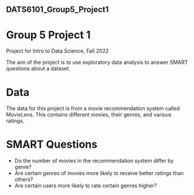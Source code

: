 ## DATS6101_Group5_Project1
# Group 5 Project 1

Project for Intro to Data Science, Fall 2022

The aim of the project is to use exploratory data analysis to answer SMART questions about a dataset.

# Data
The data for this project is from a movie recommendation system called MovieLens. This contains different movies, their genres, and various ratings.

# SMART Questions

* Do the number of movies in the recommendation system differ by genre?
* Are certain genres of movies more likely to receive better ratings than others?
* Are certain users more likely to rate certain genres higher?
